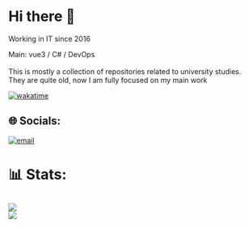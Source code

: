 # Hi there 👋
Working in IT since 2016

Main: vue3 / C# / DevOps<br><br>This is mostly a collection of repositories related to university studies. <br>They are quite old, now I am fully focused on my main work

[![wakatime](https://wakatime.com/badge/user/fac309f1-20b7-4d5d-b9d8-ecf864594486.svg)](https://wakatime.com/@fac309f1-20b7-4d5d-b9d8-ecf864594486)
## 🌐 Socials:
[![email](https://img.shields.io/badge/Email-D14836?logo=gmail&logoColor=white)](mailto:nelunull@gmail.com) 

# 📊 Stats:
![](https://github-readme-stats.vercel.app/api?username=NeluQi&theme=dark&hide_border=false&include_all_commits=true&count_private=true)<br/>
<a href="https://wakatime.com"><img src="https://wakatime.com/share/@Nelu/391d62de-8b05-401e-869c-1d0c43573452.png" /></a>
---


